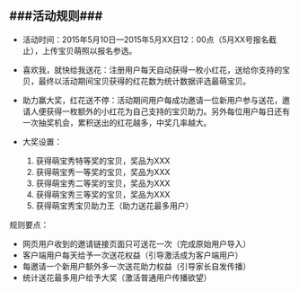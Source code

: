 ###活动规则###
---
* 活动时间：2015年5月10日—2015年5月XX日12：00点（5月XX号报名截止），上传宝贝萌照以报名参选。

* 喜欢我，就快给我送花：注册用户每天自动获得一枚小红花，送给你支持的宝贝，最终以活动期间宝贝获得的红花数为统计数据评选最萌宝贝。

* 助力赢大奖，红花送不停：活动期间用户每成功邀请一位新用户参与送花，邀请人便获得一枚额外的小红花为自己支持的宝贝助力。另外每位用户每日还有一次抽奖机会，累积送出的红花越多，中奖几率越大。

* 大奖设置：
  1. 获得萌宝秀特等奖的宝贝，奖品为XXX
  2. 获得萌宝秀一等奖的宝贝，奖品为XXX
  3. 获得萌宝秀二等奖的宝贝，奖品为XXX
  4. 获得萌宝秀三等奖的宝贝，奖品为XXX
  5. 获得萌宝秀宝贝助力王（助力送花最多用户）
  
规则要点：

* 网页用户收到的邀请链接页面只可送花一次（完成原始用户导入）
* 客户端用户每天给予一次送花权益（引导激活成为客户端用户）
* 每邀请一个新用户额外多一次送花助力权益（引导家长自发传播）
* 统计送花最多用户给予大奖（激活普通用户传播欲望）
